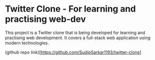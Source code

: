 # Twitter Clone - For learning and practising web-dev

This project is a Twitter clone that is being developed for learning and practising web development. It covers a full-stack web application using modern technologies.


(github repo link)[https://github.com/SudipSarkar1193/twitter-clone]